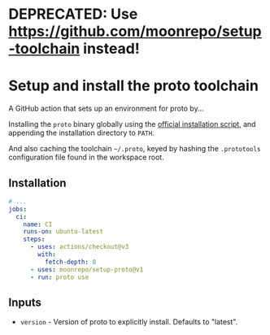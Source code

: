 # DEPRECATED: Use https://github.com/moonrepo/setup-toolchain instead!

# Setup and install the proto toolchain

A GitHub action that sets up an environment for proto by...

Installing the `proto` binary globally using the
[official installation script](https://moonrepo.dev/docs/proto/install), and appending the
installation directory to `PATH`.

And also caching the toolchain `~/.proto`, keyed by hashing the `.prototools` configuration file
found in the workspace root.

## Installation

```yaml
# ...
jobs:
  ci:
    name: CI
    runs-on: ubuntu-latest
    steps:
      - uses: actions/checkout@v3
        with:
          fetch-depth: 0
      - uses: moonrepo/setup-proto@v1
      - run: proto use
```

## Inputs

- `version` - Version of proto to explicitly install. Defaults to "latest".
